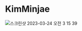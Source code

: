 # KimMinjae


![스크린샷 2023-03-24 오전 3 15 39](https://user-images.githubusercontent.com/80672561/227308632-d46644a7-ce8a-4821-9e56-b076c9bf8ace.png)
